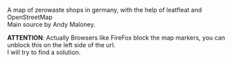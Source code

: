 A map of zerowaste shops in germany, with the help of leatfleat and OpenStreetMap  
Main source by Andy Maloney.


<b>ATTENTION</b>: Actually Browsers like FireFox block the map markers, you can unblock this on the left side of the url.  
I will try to find a solution.
